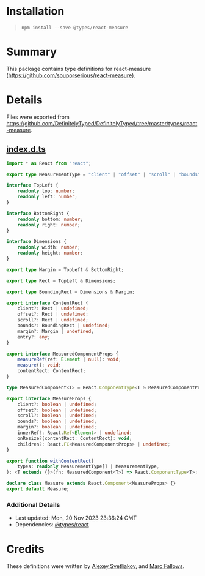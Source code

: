 # Installation
> `npm install --save @types/react-measure`

# Summary
This package contains type definitions for react-measure (https://github.com/souporserious/react-measure).

# Details
Files were exported from https://github.com/DefinitelyTyped/DefinitelyTyped/tree/master/types/react-measure.
## [index.d.ts](https://github.com/DefinitelyTyped/DefinitelyTyped/tree/master/types/react-measure/index.d.ts)
````ts
import * as React from "react";

export type MeasurementType = "client" | "offset" | "scroll" | "bounds" | "margin";

interface TopLeft {
    readonly top: number;
    readonly left: number;
}

interface BottomRight {
    readonly bottom: number;
    readonly right: number;
}

interface Dimensions {
    readonly width: number;
    readonly height: number;
}

export type Margin = TopLeft & BottomRight;

export type Rect = TopLeft & Dimensions;

export type BoundingRect = Dimensions & Margin;

export interface ContentRect {
    client?: Rect | undefined;
    offset?: Rect | undefined;
    scroll?: Rect | undefined;
    bounds?: BoundingRect | undefined;
    margin?: Margin | undefined;
    entry?: any;
}

export interface MeasuredComponentProps {
    measureRef(ref: Element | null): void;
    measure(): void;
    contentRect: ContentRect;
}

type MeasuredComponent<T> = React.ComponentType<T & MeasuredComponentProps>;

export interface MeasureProps {
    client?: boolean | undefined;
    offset?: boolean | undefined;
    scroll?: boolean | undefined;
    bounds?: boolean | undefined;
    margin?: boolean | undefined;
    innerRef?: React.Ref<Element> | undefined;
    onResize?(contentRect: ContentRect): void;
    children?: React.FC<MeasuredComponentProps> | undefined;
}

export function withContentRect(
    types: readonly MeasurementType[] | MeasurementType,
): <T extends {}>(fn: MeasuredComponent<T>) => React.ComponentType<T>;

declare class Measure extends React.Component<MeasureProps> {}
export default Measure;

````

### Additional Details
 * Last updated: Mon, 20 Nov 2023 23:36:24 GMT
 * Dependencies: [@types/react](https://npmjs.com/package/@types/react)

# Credits
These definitions were written by [Alexey Svetliakov](https://github.com/asvetliakov), and [Marc Fallows](https://github.com/marcfallows).
